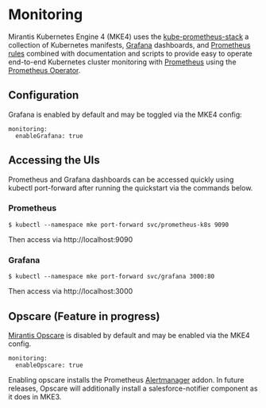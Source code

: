 # Monitoring

Mirantis Kubernetes Engine 4 (MKE4) uses the [kube-prometheus-stack](https://github.com/prometheus-community/helm-charts/tree/main/charts/kube-prometheus-stack) a collection of Kubernetes manifests, [Grafana](https://grafana.com/) dashboards, and [Prometheus rules](https://prometheus.io/docs/prometheus/latest/configuration/recording_rules/) combined with documentation and scripts to provide easy to operate end-to-end Kubernetes cluster monitoring with [Prometheus](https://prometheus.io/) using the [Prometheus Operator](https://github.com/prometheus-operator/prometheus-operator).

## Configuration

Grafana is enabled by default and may be toggled via the MKE4 config:
```
monitoring:
  enableGrafana: true
```

## Accessing the UIs

Prometheus and Grafana dashboards can be accessed quickly using kubectl port-forward after running the quickstart via the commands below.

### Prometheus

`$ kubectl --namespace mke port-forward svc/prometheus-k8s 9090`

Then access via http://localhost:9090

### Grafana

`$ kubectl --namespace mke port-forward svc/grafana 3000:80`

Then access via http://localhost:3000

## Opscare (Feature in progress)

[Mirantis Opscare](https://www.mirantis.com/resources/opscare-datasheet/) is disabled by default and may be enabled via the MKE4 config.

```
monitoring:
  enableOpscare: true
```

Enabling opscare installs the Prometheus [Alertmanager](https://prometheus.io/docs/alerting/latest/alertmanager/) addon. In future releases, Opscare will additionally install a salesforce-notifier component as it does in MKE3.

